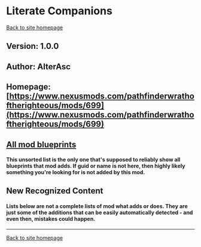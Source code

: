 # Literate Companions

[Back to site homepage](../README.md)

## Version: 1.0.0

## Author: AlterAsc

## Homepage: [https://www.nexusmods.com/pathfinderwrathoftherighteous/mods/699](https://www.nexusmods.com/pathfinderwrathoftherighteous/mods/699)

## [All mod blueprints](./AllBlueprints.md)

#### This unsorted list is the only one that's supposed to reliably show all blueprints that mod adds. If guid or name is not here, then highly likely something you're looking for is not added by this mod.

## New Recognized Content

#### **Lists below are not a complete lists of mod what adds or does**. They are just some of the additions that can be easily automatically detected - and even then, mistakes could happen.


___
[Back to site homepage](../README.md)
